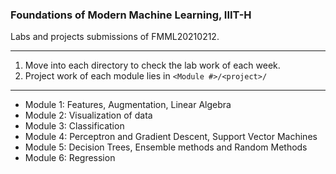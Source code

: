 ### Foundations of Modern Machine Learning, IIIT-H

Labs and projects submissions of FMML20210212.

<hr/>

1. Move into each directory to check the lab work of each week.
2. Project work of each module lies in ```<Module #>/<project>/```

<hr/>

- Module 1: Features, Augmentation, Linear Algebra
- Module 2: Visualization of data
- Module 3: Classification
- Module 4: Perceptron and Gradient Descent, Support Vector Machines
- Module 5: Decision Trees, Ensemble methods and Random Methods
- Module 6: Regression